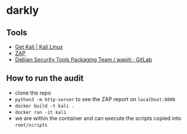 # darkly

## Tools
- [Get Kali | Kali Linux](https://www.kali.org/get-kali/#kali-installer-images)
- [ZAP](https://www.zaproxy.org/)
- [Debian Security Tools Packaging Team / wapiti · GitLab](https://salsa.debian.org/pkg-security-team/wapiti)

## How to run the audit
- clone the repo
- `python3 -m http-server` to see the ZAP report on `localhost:8000`
- `docker build -t kali .`
- `docker run -it kali`
- we are within the container and can execute the scripts copied into `root/scripts`
